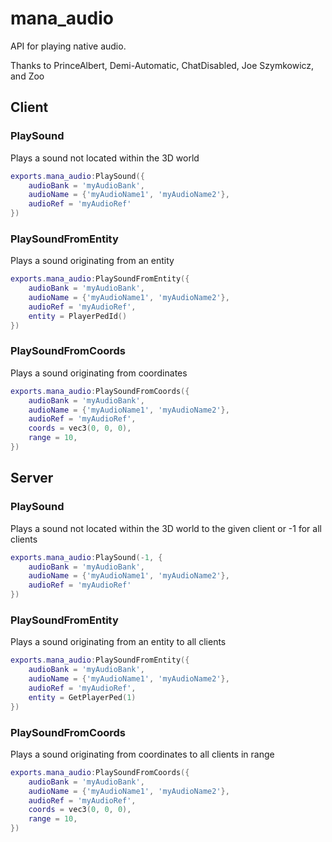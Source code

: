 # mana_audio
API for playing native audio.

Thanks to PrinceAlbert, Demi-Automatic, ChatDisabled, Joe Szymkowicz, and Zoo

## Client

### PlaySound
Plays a sound not located within the 3D world

```lua
exports.mana_audio:PlaySound({
    audioBank = 'myAudioBank',
    audioName = {'myAudioName1', 'myAudioName2'},
    audioRef = 'myAudioRef'
})
```

### PlaySoundFromEntity
Plays a sound originating from an entity

```lua
exports.mana_audio:PlaySoundFromEntity({
    audioBank = 'myAudioBank',
    audioName = {'myAudioName1', 'myAudioName2'},
    audioRef = 'myAudioRef',
    entity = PlayerPedId()
})
```

### PlaySoundFromCoords
Plays a sound originating from coordinates

```lua
exports.mana_audio:PlaySoundFromCoords({
    audioBank = 'myAudioBank',
    audioName = {'myAudioName1', 'myAudioName2'},
    audioRef = 'myAudioRef',
    coords = vec3(0, 0, 0),
    range = 10,
})
```

## Server

### PlaySound
Plays a sound not located within the 3D world to the given client or -1 for all clients

```lua
exports.mana_audio:PlaySound(-1, {
    audioBank = 'myAudioBank',
    audioName = {'myAudioName1', 'myAudioName2'},
    audioRef = 'myAudioRef'
})
```

### PlaySoundFromEntity
Plays a sound originating from an entity to all clients

```lua
exports.mana_audio:PlaySoundFromEntity({
    audioBank = 'myAudioBank',
    audioName = {'myAudioName1', 'myAudioName2'},
    audioRef = 'myAudioRef',
    entity = GetPlayerPed(1)
})
```

### PlaySoundFromCoords
Plays a sound originating from coordinates to all clients in range

```lua
exports.mana_audio:PlaySoundFromCoords({
    audioBank = 'myAudioBank',
    audioName = {'myAudioName1', 'myAudioName2'},
    audioRef = 'myAudioRef',
    coords = vec3(0, 0, 0),
    range = 10,
})
```